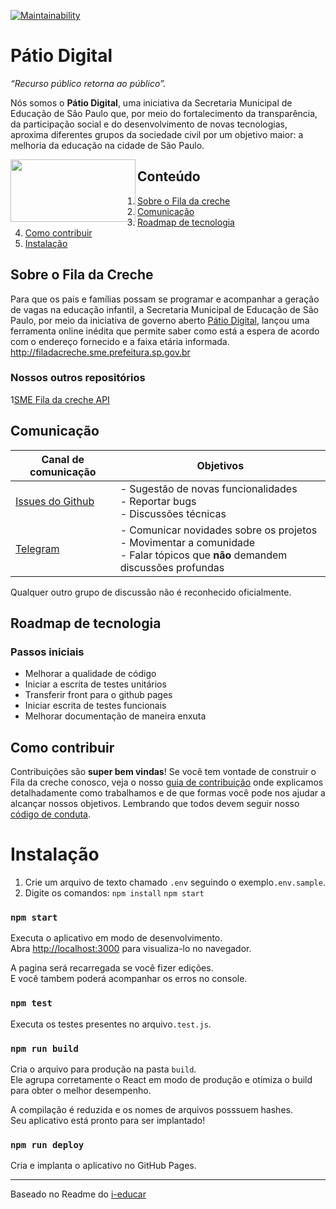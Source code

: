 
[![Maintainability](https://api.codeclimate.com/v1/badges/73b1c40a9707c01deb1e/maintainability)](https://codeclimate.com/github/prefeiturasp/SME-FilaDaCreche/maintainability)

# Pátio Digital

_“Recurso público retorna ao público”._

Nós somos o **Pátio Digital**, uma iniciativa da Secretaria Municipal de Educação de São Paulo que, por meio do fortalecimento da transparência, da participação social e do desenvolvimento de novas tecnologias, aproxima diferentes grupos da sociedade civil por um objetivo maior: a melhoria da educação na cidade de São Paulo.  

<a href="url"><img src="http://patiodigital.prefeitura.sp.gov.br/wp-content/uploads/sites/4/2018/04/logo_fila.jpg" align="left" height="100" width="200" ></a>

## Conteúdo

1. [Sobre o Fila da creche](#sobre-o-fila-da-creche)
2. [Comunicação](#comunicação)
3. [Roadmap de tecnologia](#roadmap-de-tecnologia)
4. [Como contribuir](#como-contribuir)
5. [Instalação](#instalação)

## Sobre o Fila da Creche

Para que os pais e famílias possam se programar e acompanhar a geração de vagas na educação infantil, a Secretaria Municipal de Educação de São Paulo, por meio da iniciativa de governo aberto [Pátio Digital](http://patiodigital.prefeitura.sp.gov.br/), lançou uma ferramenta online inédita que permite saber como está a espera de acordo com o endereço fornecido e a faixa etária informada. 
http://filadacreche.sme.prefeitura.sp.gov.br

### Nossos outros repositórios
1[SME Fila da creche API](https://github.com/prefeiturasp/SME-fila-da-creche-API)

## Comunicação


| Canal de comunicação | Objetivos |
|----------------------|-----------|
| [Issues do Github](https://github.com/prefeiturasp/SME-FilaDaCreche/issues) | - Sugestão de novas funcionalidades<br> - Reportar bugs<br> - Discussões técnicas |
| [Telegram](https://t.me/patiodigital ) | - Comunicar novidades sobre os projetos<br> - Movimentar a comunidade<br>  - Falar tópicos que **não** demandem discussões profundas |

Qualquer outro grupo de discussão não é reconhecido oficialmente.

## Roadmap de tecnologia


### Passos iniciais
- Melhorar a qualidade de código
- Iniciar a escrita de testes unitários
- Transferir front para o github pages
- Iniciar escrita de testes funcionais
- Melhorar documentação de maneira enxuta

## Como contribuir

Contribuições são **super bem vindas**! Se você tem vontade de construir o
Fila da creche conosco, veja o nosso [guia de contribuição](./CONTRIBUTING.md)
onde explicamos detalhadamente como trabalhamos e de que formas você pode nos
ajudar a alcançar nossos objetivos. Lembrando que todos devem seguir 
nosso [código de conduta](./CODEOFCONDUCT.md).


# Instalação 

1. Crie um arquivo de texto chamado `.env` seguindo o exemplo`.env.sample`.
2. Digite os comandos:
 `npm install`
 `npm start`

### `npm start`

Executa o aplicativo em modo de desenvolvimento.<br>
Abra [http://localhost:3000](http://localhost:3000) para visualiza-lo no navegador.

A pagina será recarregada se você fizer edições.<br>
E você tambem poderá acompanhar os erros no console.

### `npm test`

Executa os testes presentes no arquivo`.test.js`.

### `npm run build`

Cria o arquivo para produção na pasta `build`.<br>
Ele agrupa corretamente o React em modo de produção e otimiza o build para obter o melhor desempenho.

A compilação é reduzida e os nomes de arquivos posssuem hashes.<br>
Seu aplicativo está pronto para ser implantado!

### `npm run deploy`

Cria e implanta o aplicativo no GitHub Pages.

---

Baseado no Readme do [i-educar](https://github.com/portabilis/i-educar)


